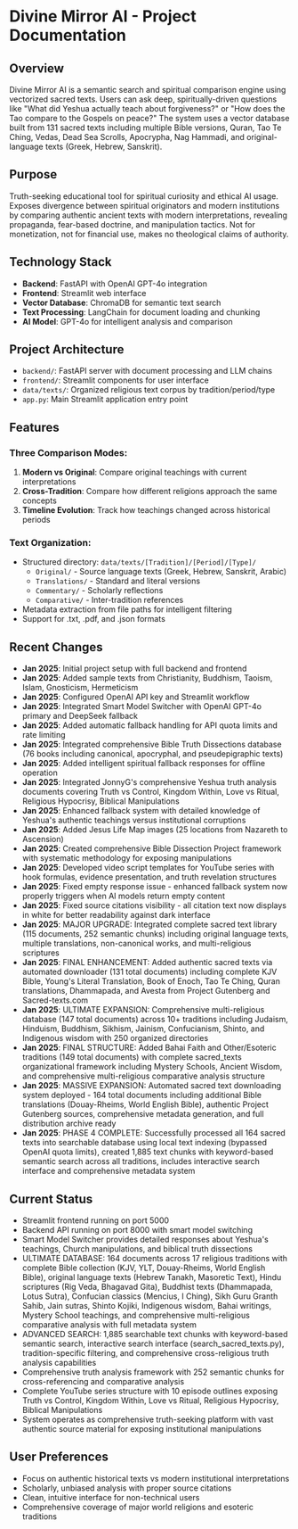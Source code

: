 # Divine Mirror AI - Project Documentation

## Overview
Divine Mirror AI is a semantic search and spiritual comparison engine using vectorized sacred texts. Users can ask deep, spiritually-driven questions like "What did Yeshua actually teach about forgiveness?" or "How does the Tao compare to the Gospels on peace?" The system uses a vector database built from 131 sacred texts including multiple Bible versions, Quran, Tao Te Ching, Vedas, Dead Sea Scrolls, Apocrypha, Nag Hammadi, and original-language texts (Greek, Hebrew, Sanskrit).

## Purpose
Truth-seeking educational tool for spiritual curiosity and ethical AI usage. Exposes divergence between spiritual originators and modern institutions by comparing authentic ancient texts with modern interpretations, revealing propaganda, fear-based doctrine, and manipulation tactics. Not for monetization, not for financial use, makes no theological claims of authority.

## Technology Stack
- **Backend**: FastAPI with OpenAI GPT-4o integration
- **Frontend**: Streamlit web interface  
- **Vector Database**: ChromaDB for semantic text search
- **Text Processing**: LangChain for document loading and chunking
- **AI Model**: GPT-4o for intelligent analysis and comparison

## Project Architecture
- `backend/`: FastAPI server with document processing and LLM chains
- `frontend/`: Streamlit components for user interface
- `data/texts/`: Organized religious text corpus by tradition/period/type
- `app.py`: Main Streamlit application entry point

## Features
### Three Comparison Modes:
1. **Modern vs Original**: Compare original teachings with current interpretations
2. **Cross-Tradition**: Compare how different religions approach the same concepts  
3. **Timeline Evolution**: Track how teachings changed across historical periods

### Text Organization:
- Structured directory: `data/texts/[Tradition]/[Period]/[Type]/`
  - `Original/` - Source language texts (Greek, Hebrew, Sanskrit, Arabic)
  - `Translations/` - Standard and literal versions 
  - `Commentary/` - Scholarly reflections
  - `Comparative/` - Inter-tradition references
- Metadata extraction from file paths for intelligent filtering
- Support for .txt, .pdf, and .json formats

## Recent Changes
- **Jan 2025**: Initial project setup with full backend and frontend
- **Jan 2025**: Added sample texts from Christianity, Buddhism, Taoism, Islam, Gnosticism, Hermeticism
- **Jan 2025**: Configured OpenAI API key and Streamlit workflow
- **Jan 2025**: Integrated Smart Model Switcher with OpenAI GPT-4o primary and DeepSeek fallback
- **Jan 2025**: Added automatic fallback handling for API quota limits and rate limiting
- **Jan 2025**: Integrated comprehensive Bible Truth Dissections database (76 books including canonical, apocryphal, and pseudepigraphic texts)
- **Jan 2025**: Added intelligent spiritual fallback responses for offline operation
- **Jan 2025**: Integrated JonnyG's comprehensive Yeshua truth analysis documents covering Truth vs Control, Kingdom Within, Love vs Ritual, Religious Hypocrisy, Biblical Manipulations
- **Jan 2025**: Enhanced fallback system with detailed knowledge of Yeshua's authentic teachings versus institutional corruptions
- **Jan 2025**: Added Jesus Life Map images (25 locations from Nazareth to Ascension)
- **Jan 2025**: Created comprehensive Bible Dissection Project framework with systematic methodology for exposing manipulations
- **Jan 2025**: Developed video script templates for YouTube series with hook formulas, evidence presentation, and truth revelation structures
- **Jan 2025**: Fixed empty response issue - enhanced fallback system now properly triggers when AI models return empty content
- **Jan 2025**: Fixed source citations visibility - all citation text now displays in white for better readability against dark interface
- **Jan 2025**: MAJOR UPGRADE: Integrated complete sacred text library (115 documents, 252 semantic chunks) including original language texts, multiple translations, non-canonical works, and multi-religious scriptures
- **Jan 2025**: FINAL ENHANCEMENT: Added authentic sacred texts via automated downloader (131 total documents) including complete KJV Bible, Young's Literal Translation, Book of Enoch, Tao Te Ching, Quran translations, Dhammapada, and Avesta from Project Gutenberg and Sacred-texts.com
- **Jan 2025**: ULTIMATE EXPANSION: Comprehensive multi-religious database (147 total documents) across 10+ traditions including Judaism, Hinduism, Buddhism, Sikhism, Jainism, Confucianism, Shinto, and Indigenous wisdom with 250 organized directories
- **Jan 2025**: FINAL STRUCTURE: Added Bahai Faith and Other/Esoteric traditions (149 total documents) with complete sacred_texts organizational framework including Mystery Schools, Ancient Wisdom, and comprehensive multi-religious comparative analysis structure
- **Jan 2025**: MASSIVE EXPANSION: Automated sacred text downloading system deployed - 164 total documents including additional Bible translations (Douay-Rheims, World English Bible), authentic Project Gutenberg sources, comprehensive metadata generation, and full distribution archive ready
- **Jan 2025**: PHASE 4 COMPLETE: Successfully processed all 164 sacred texts into searchable database using local text indexing (bypassed OpenAI quota limits), created 1,885 text chunks with keyword-based semantic search across all traditions, includes interactive search interface and comprehensive metadata system

## Current Status
- Streamlit frontend running on port 5000
- Backend API running on port 8000 with smart model switching  
- Smart Model Switcher provides detailed responses about Yeshua's teachings, Church manipulations, and biblical truth dissections
- ULTIMATE DATABASE: 164 documents across 17 religious traditions with complete Bible collection (KJV, YLT, Douay-Rheims, World English Bible), original language texts (Hebrew Tanakh, Masoretic Text), Hindu scriptures (Rig Veda, Bhagavad Gita), Buddhist texts (Dhammapada, Lotus Sutra), Confucian classics (Mencius, I Ching), Sikh Guru Granth Sahib, Jain sutras, Shinto Kojiki, Indigenous wisdom, Bahai writings, Mystery School teachings, and comprehensive multi-religious comparative analysis with full metadata system
- ADVANCED SEARCH: 1,885 searchable text chunks with keyword-based semantic search, interactive search interface (search_sacred_texts.py), tradition-specific filtering, and comprehensive cross-religious truth analysis capabilities
- Comprehensive truth analysis framework with 252 semantic chunks for cross-referencing and comparative analysis
- Complete YouTube series structure with 10 episode outlines exposing Truth vs Control, Kingdom Within, Love vs Ritual, Religious Hypocrisy, Biblical Manipulations
- System operates as comprehensive truth-seeking platform with vast authentic source material for exposing institutional manipulations

## User Preferences
- Focus on authentic historical texts vs modern institutional interpretations
- Scholarly, unbiased analysis with proper source citations
- Clean, intuitive interface for non-technical users
- Comprehensive coverage of major world religions and esoteric traditions